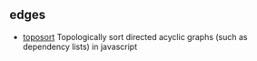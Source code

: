 ## edges

- [toposort](https://github.com/marcelklehr/toposort) Topologically sort directed acyclic graphs (such as dependency lists) in javascript